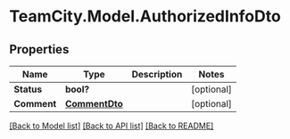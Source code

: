 # TeamCity.Model.AuthorizedInfoDto
## Properties

Name | Type | Description | Notes
------------ | ------------- | ------------- | -------------
**Status** | **bool?** |  | [optional] 
**Comment** | [**CommentDto**](CommentDto.md) |  | [optional] 

[[Back to Model list]](../README.md#documentation-for-models) [[Back to API list]](../README.md#documentation-for-api-endpoints) [[Back to README]](../README.md)

